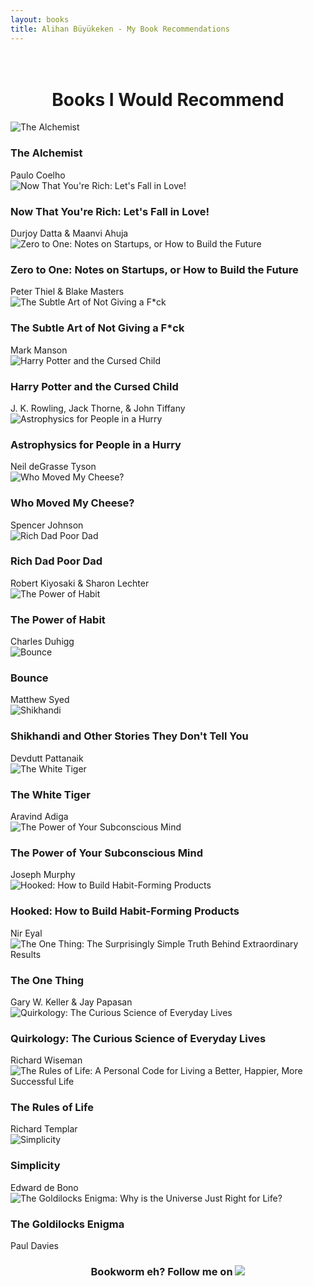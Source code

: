 ```yaml
---
layout: books
title: Alihan Büyükeken - My Book Recommendations
---
```

<head>
	<link rel="stylesheet" type="text/css" href="css/book_style.css" />
	<link rel="stylesheet" type="text/css" href="css/books_component.css" />
		<!-- Modernizr is used for flexbox fallback -->
	<script src="books/js/modernizr.custom.js"></script>
</head>
<div class="view">
	<div class="my__suggestion"><center><h1><br>Books I Would Recommend</h1></center><div>
		<section class="grid">
			<div class="product">
				<div class="product__info">
					<img class="product__image" src="images/The_Alchemist.png" alt="The Alchemist" />
					<h3 class="product__title">The Alchemist</h3>
					<span class="product__author highlight">Paulo Coelho</span>
				</div>
			</div>
			<div class="product">
				<div class="product__info">
					<img class="product__image" src="images/Now_That_You_are_Rich.png" alt="Now That You're Rich: Let's Fall in Love!" />
					<h3 class="product__title">Now That You're Rich: Let's Fall in Love!</h3>
					<span class="product__author highlight">Durjoy Datta & Maanvi Ahuja</span>
				</div>
			</div>
			<div class="product">
				<div class="product__info">
					<img class="product__image" src="books/images/Zero_to_One.png" alt="Zero to One: Notes on Startups, or How to Build the Future" />
					<h3 class="product__title">Zero to One: Notes on Startups, or How to Build the Future</h3>
					<span class="product__author highlight">Peter Thiel & Blake Masters</span>
				</div>
			</div>
			<div class="product">
				<div class="product__info">
					<img class="product__image" src="books/images/The_Subtle_Art_of_Not_Giving_a_Fck.png" alt="The Subtle Art of Not Giving a F*ck" />
					<h3 class="product__title">The Subtle Art of Not Giving a F*ck</h3>
					<span class="product__author highlight">Mark Manson</span>
				</div>
			</div>
			<div class="product">
				<div class="product__info">
					<img class="product__image" src="books/images/Harry_Potter_and_the_Cursed_Child.png" alt="Harry Potter and the Cursed Child" />
					<h3 class="product__title">Harry Potter and the Cursed Child</h3>
					<span class="product__author highlight">J. K. Rowling, Jack Thorne, & John Tiffany</span>
				</div>
			</div>
			<div class="product">
				<div class="product__info">
					<img class="product__image" src="books/images/Astrophysics_for_People_in_a_Hurry.png" alt="Astrophysics for People in a Hurry" />
					<h3 class="product__title">Astrophysics for People in a Hurry</h3>
					<span class="product__author highlight">Neil deGrasse Tyson</span>
				</div>
			</div>		
			<div class="product">
				<div class="product__info">
					<img class="product__image" src="books/images/Who_Moved_My_Cheese.png" alt="Who Moved My Cheese?" />
					<h3 class="product__title">Who Moved My Cheese?</h3>
					<span class="product__author highlight">Spencer Johnson</span>
				</div>
			</div>
			<div class="product">
				<div class="product__info">
					<img class="product__image" src="books/images/Rich_Dad_Poor_Dad.png" alt="Rich Dad Poor Dad" />
					<h3 class="product__title">Rich Dad Poor Dad</h3>
					<span class="product__author highlight">Robert Kiyosaki & Sharon Lechter</span>
				</div>
			</div>
			<div class="product">
				<div class="product__info">
					<img class="product__image" src="books/images/The_Power_of_Habit.png" alt="The Power of Habit" />
					<h3 class="product__title">The Power of Habit</h3>
					<span class="product__author highlight">Charles Duhigg</span>
				</div>
			</div>
			<div class="product">
				<div class="product__info">
					<img class="product__image" src="books/images/Bounce.png" alt="Bounce" />
					<h3 class="product__title">Bounce</h3>
					<span class="product__author highlight">Matthew Syed</span>
				</div>
			</div>
			<div class="product">
				<div class="product__info">
					<img class="product__image" src="books/images/Shikhandi.png" alt="Shikhandi" />
					<h3 class="product__title">Shikhandi and Other Stories They Don't Tell You</h3>
					<span class="product__author highlight">Devdutt Pattanaik</span>
				</div>
			</div>
			<div class="product">
				<div class="product__info">
					<img class="product__image" src="books/images/The_White_Tiger.png" alt="The White Tiger" />
					<h3 class="product__title">The White Tiger</h3>
					<span class="product__author highlight">Aravind Adiga</span>
				</div>
			</div>
			<div class="product">
				<div class="product__info">
					<img class="product__image" src="books/images/The_Power_of_Your_Subconscious_Mind.png" alt="The Power of Your Subconscious Mind" />
					<h3 class="product__title">The Power of Your Subconscious Mind</h3>
					<span class="product__author highlight">Joseph Murphy</span>
				</div>
			</div>
			<div class="product">
				<div class="product__info">
					<img class="product__image" src="books/images/Hooked.png" alt="Hooked: How to Build Habit-Forming Products" />
					<h3 class="product__title">Hooked: How to Build Habit-Forming Products</h3>
					<span class="product__author highlight">Nir Eyal</span>
				</div>
			</div>
			<div class="product">
				<div class="product__info">
					<img class="product__image" src="books/images/The_One_Thing.png" alt="The One Thing: The Surprisingly Simple Truth Behind Extraordinary Results" />
					<h3 class="product__title">The One Thing</h3>
					<span class="product__author highlight">Gary W. Keller & Jay Papasan</span>
				</div>
			</div>
			<div class="product">
				<div class="product__info">
					<img class="product__image" src="books/images/Quirkology.png" alt="Quirkology: The Curious Science of Everyday Lives" />
					<h3 class="product__title">Quirkology: The Curious Science of Everyday Lives</h3>
					<span class="product__author highlight">Richard Wiseman</span>
				</div>
			</div>
			<div class="product">
				<div class="product__info">
					<img class="product__image" src="books/images/The_Rules_of_Life.png" alt="The Rules of Life: A Personal Code for Living a Better, Happier, More Successful Life" />
					<h3 class="product__title">The Rules of Life</h3>
					<span class="product__author highlight">Richard Templar</span>
				</div>
			</div>
			<div class="product">
				<div class="product__info">
					<img class="product__image" src="books/images/Simp.png" alt="Simplicity" />
					<h3 class="product__title">Simplicity</h3>
					<span class="product__author highlight">Edward de Bono</span>
				</div>
			</div>
			<div class="product">
				<div class="product__info">
					<img class="product__image" src="books/images/The_Goldilocks_Enigma.png" alt="The Goldilocks Enigma: Why is the Universe Just Right for Life?" />
					<h3 class="product__title">The Goldilocks Enigma</h3>
					<span class="product__author highlight">Paul Davies</span>
				</div>
			</div>			
		</section>
		<center>
			<h3>Bookworm eh? Follow me on <a href="https://www.goodreads.com/alihanbuyukeken"><img src="goodreads_logo.png" /></a></h3>
		</center>
	</div>
</div>
